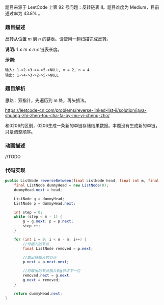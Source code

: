 题目来源于 LeetCode 上第 92 号问题：反转链表 II。题目难度为 Medium，目前通过率为 43.8% 。

### 题目描述

反转从位置 *m* 到 *n* 的链表。请使用一趟扫描完成反转。

**说明:**
1 ≤ *m* ≤ *n* ≤ 链表长度。

**示例:**

```
输入: 1->2->3->4->5->NULL, m = 2, n = 4
输出: 1->4->3->2->5->NULL
```

### 题目解析

思路：双指针，先遍历到 m 处，再头插法。

https://leetcode-cn.com/problems/reverse-linked-list-ii/solution/java-shuang-zhi-zhen-tou-cha-fa-by-mu-yi-cheng-zho/

和0206的区别，0206生成一条新的单链存储结果数据。本题没有生成新的单链，只是调整顺序。

### 动画描述

//TODO

### 代码实现

```java
public ListNode reverseBetween(final ListNode head, final int m, final int n) {
    final ListNode dummyHead = new ListNode(0);
    dummyHead.next = head;

    ListNode g = dummyHead;
    ListNode p = dummyHead.next;

    int step = 0;
    while (step < m - 1) {
        g = g.next; p = p.next;
        step ++;
    }

    for (int i = 0; i < n - m; i++) {
        //待插入的节点
        final ListNode removed = p.next;

        //取出待插入的节点
        p.next = p.next.next;

        //将取出的节点插入到g节点下一位
        removed.next = g.next;
        g.next = removed;
    }

    return dummyHead.next;
}
```

